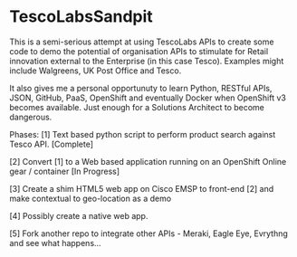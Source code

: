 # TescoLabsSandpit

This is a semi-serious attempt at using TescoLabs APIs to create some code to demo the potential of organisation APIs
to stimulate for Retail innovation external to the Enterprise (in this case Tesco).
Examples might include Walgreens, UK Post Office and Tesco.

It also gives me a personal opportunuty to learn Python, RESTful APIs, JSON, GitHub, PaaS, OpenShift and eventually Docker
when OpenShift v3 becomes available. Just enough for a Solutions Architect to become dangerous. 

Phases:
[1] Text based python script to perform product search against Tesco API. [Complete]

[2] Convert [1] to a Web based application running on an OpenShift Online gear / container [In Progress]

[3] Create a shim HTML5 web app on Cisco EMSP to front-end [2] and make contextual to geo-location as a demo

[4] Possibly create a native web app.

[5] Fork another repo to integrate other APIs - Meraki, Eagle Eye, Evrythng and see what happens...



